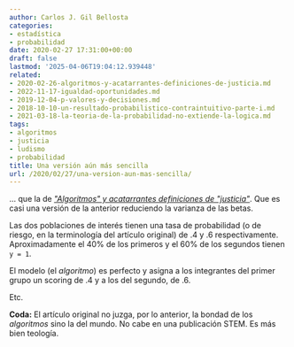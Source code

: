 ```yaml
---
author: Carlos J. Gil Bellosta
categories:
- estadística
- probabilidad
date: 2020-02-27 17:31:00+00:00
draft: false
lastmod: '2025-04-06T19:04:12.939448'
related:
- 2020-02-26-algoritmos-y-acatarrantes-definiciones-de-justicia.md
- 2022-11-17-igualdad-oportunidades.md
- 2019-12-04-p-valores-y-decisiones.md
- 2018-10-10-un-resultado-probabilistico-contraintuitivo-parte-i.md
- 2021-03-18-la-teoria-de-la-probabilidad-no-extiende-la-logica.md
tags:
- algoritmos
- justicia
- ludismo
- probabilidad
title: Una versión aún más sencilla
url: /2020/02/27/una-version-aun-mas-sencilla/
---
```


... que la de _["Algoritmos" y acatarrantes definiciones de "justicia"](https://datanalytics.com/2020/02/26/algoritmos-y-acatarrantes-definiciones-de-justicia/)_. Que es casi una versión de la anterior reduciendo la varianza de las betas.

Las dos poblaciones de interés tienen una tasa de probabilidad (o de riesgo, en la terminología del artículo original) de .4 y .6 respectivamente. Aproximadamente el 40% de los primeros y el 60% de los segundos tienen `y = 1`.

El modelo (el _algoritmo_) es perfecto y asigna a los integrantes del primer grupo un scoring de .4 y a los del segundo, de .6.

Etc.

**Coda:** El artículo original no juzga, por lo anterior, la bondad de los _algoritmos_ sino la del mundo. No cabe en una publicación STEM. Es más bien teología.